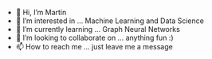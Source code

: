 - 👋 Hi, I’m Martin
- 👀 I’m interested in ... Machine Learning and Data Science
- 🌱 I’m currently learning ... Graph Neural Networks
- 💞️ I’m looking to collaborate on ... anything fun :)
- 📫 How to reach me ... just leave me a message

<!---
mbenahmed1/mbenahmed1 is a ✨ special ✨ repository because its `README.md` (this file) appears on your GitHub profile.
You can click the Preview link to take a look at your changes.
--->

